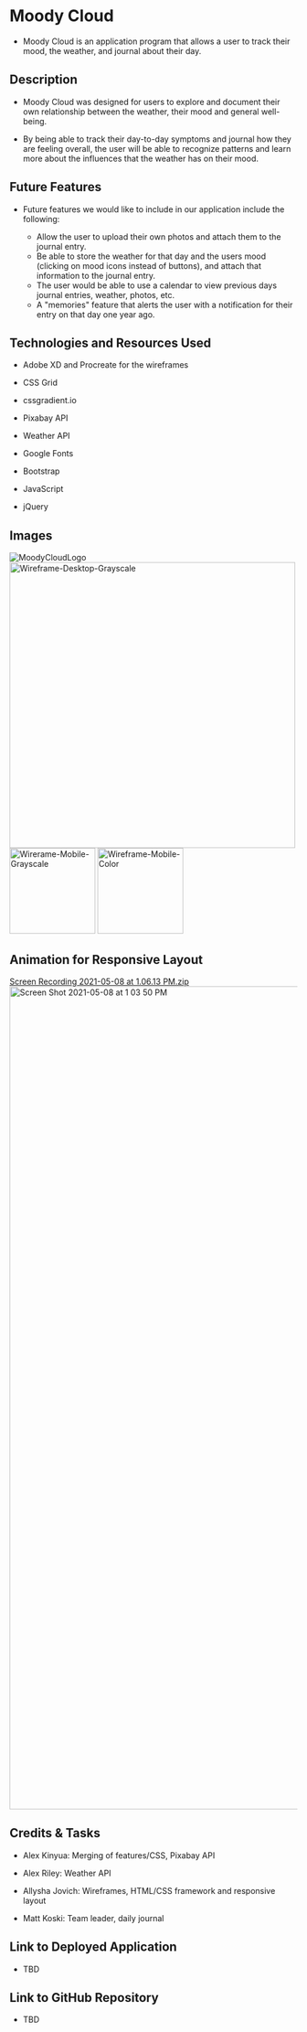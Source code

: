 


# Moody Cloud

* Moody Cloud is an application program that allows a user to track their mood, the weather, and journal about their day. 


## Description

* Moody Cloud was designed for users to explore and document their own relationship between the weather, their mood and general well-being. 

* By being able to track their day-to-day symptoms and journal how they are feeling overall, the user will be able to recognize patterns and learn more about the influences that the weather has on their mood. 


## Future Features

* Future features we would like to include in our application include the following:

    * Allow the user to upload their own photos and attach them to the journal entry.
    * Be able to store the weather for that day and the users mood (clicking on mood icons instead of buttons), and attach that information to the journal entry.
    * The user would be able to use a calendar to view previous days journal entries, weather, photos, etc. 
    * A "memories" feature that alerts the user with a notification for their entry on that day one year ago. 


## Technologies and Resources Used

* Adobe XD and Procreate for the wireframes

* CSS Grid

* cssgradient.io

* Pixabay API
 
* Weather API

* Google Fonts

* Bootstrap

* JavaScript

* jQuery


## Images

![MoodyCloudLogo](https://user-images.githubusercontent.com/80286426/117523516-a20d2a80-af6d-11eb-9531-2bc0c42ad562.png) <img width="500" alt="Wireframe-Desktop-Grayscale" src="https://user-images.githubusercontent.com/80286426/117523518-a6394800-af6d-11eb-9479-ec2f88bc3479.png"> <img width="150" alt="Wirerame-Mobile-Grayscale" src="https://user-images.githubusercontent.com/80286426/117523552-de408b00-af6d-11eb-8d37-903ed47be377.png"> <img width="150" alt="Wireframe-Mobile-Color" src="https://user-images.githubusercontent.com/80286426/117523563-ee586a80-af6d-11eb-9112-47634d05309f.png">


## Animation for Responsive Layout

[Screen Recording 2021-05-08 at 1.06.13 PM.zip](https://github.com/mjkekai/Moody-Cloud/files/6446485/Screen.Recording.2021-05-08.at.1.06.13.PM.zip)
<img width="1440" alt="Screen Shot 2021-05-08 at 1 03 50 PM" src="https://user-images.githubusercontent.com/78839909/117552096-56569180-affe-11eb-9c83-fbe3cd36d76e.png">

## Credits & Tasks

* Alex Kinyua: Merging of features/CSS, Pixabay API

* Alex Riley: Weather API

* Allysha Jovich: Wireframes, HTML/CSS framework and responsive layout

* Matt Koski: Team leader, daily journal


## Link to Deployed Application 

* TBD


## Link to GitHub Repository

* TBD
